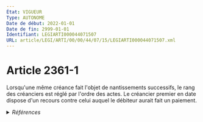 ```yaml
---
État: VIGUEUR
Type: AUTONOME
Date de début: 2022-01-01
Date de fin: 2999-01-01
Identifiant: LEGIARTI000044071507
URL: article/LEGI/ARTI/00/00/44/07/15/LEGIARTI000044071507.xml
---
```


<h1>Article 2361-1</h1>

Lorsqu'une même créance fait l'objet de nantissements successifs, le rang des
créanciers est réglé par l'ordre des actes. Le créancier premier en date dispose
d'un recours contre celui auquel le débiteur aurait fait un paiement.


<details>
  <summary><em>Références</em></summary>

  <h2>Articles faisant référence à l'article</h2>
  
  <ul>
    <li>
      <a href="https://legal.tricoteuses.fr//redirection/LEGIARTI000044045516?vers=git&vers=legifrance">Ordonnance n° 2021-1192 du 15 septembre 2021 portant réforme du droit des sûretés - article 9 ENTIEREMENT_MODIF</a> CREE source
    </li>
  </ul>
  
  <h2>Références faites par l'article</h2>
  
  <ul>
    <li>
      2021-09-15 CREE cible <a href="https://legal.tricoteuses.fr//redirection/LEGIARTI000044045516?vers=git&vers=legifrance">Ordonnance n° 2021-1192 du 15 septembre 2021 portant réforme du droit des sûretés - article 9 ENTIEREMENT_MODIF</a>
    </li>
  </ul>
</details>
